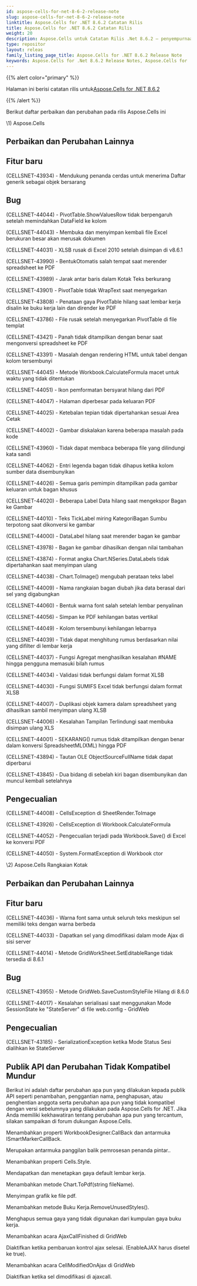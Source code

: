 ```yaml
---
id: aspose-cells-for-net-8-6-2-release-note
slug: aspose-cells-for-net-8-6-2-release-note
linktitle: Aspose.Cells for .NET 8.6.2 Catatan Rilis
title: Aspose.Cells for .NET 8.6.2 Catatan Rilis
weight: 20
description: Aspose.Cells untuk Catatan Rilis .Net 8.6.2 – penyempurnaan terbaru, fitur baru, dan perbaikan
type: repositor
layout: releas
family_listing_page_title: Aspose.Cells for .NET 8.6.2 Release Note
keywords: Aspose.Cells for .Net 8.6.2 Release Notes, Aspose.Cells for .Net 8.6.2 updates and fixe
---
```

{{% alert color="primary" %}} 

 Halaman ini berisi catatan rilis untuk[Aspose.Cells for .NET 8.6.2](https://releases.aspose.com/cells/net/new-releases/aspose.cells-for-.net-8.6.2/)

{{% /alert %}} 

 Berikut daftar perbaikan dan perubahan pada rilis Aspose.Cells ini



\1) Aspose.Cells 


##  **Perbaikan dan Perubahan Lainnya**

##  **Fitur baru**


(CELLSNET-43934) - Mendukung penanda cerdas untuk menerima Daftar generik sebagai objek bersarang


##  **Bug**


 (CELLSNET-44044) - PivotTable.ShowValuesRow tidak berpengaruh setelah memindahkan DataField ke kolom

 (CELLSNET-44043) - Membuka dan menyimpan kembali file Excel berukuran besar akan merusak dokumen

 (CELLSNET-44031) - XLSB rusak di Excel 2010 setelah disimpan di v8.6.1

 (CELLSNET-43990) - BentukOtomatis salah tempat saat merender spreadsheet ke PDF

 (CELLSNET-43989) - Jarak antar baris dalam Kotak Teks berkurang

 (CELLSNET-43901) - PivotTable tidak WrapText saat menyegarkan

 (CELLSNET-43808) - Penataan gaya PivotTable hilang saat lembar kerja disalin ke buku kerja lain dan dirender ke PDF

 (CELLSNET-43786) - File rusak setelah menyegarkan PivotTable di file templat

 (CELLSNET-43421) - Panah tidak ditampilkan dengan benar saat mengonversi spreadsheet ke PDF

 (CELLSNET-43391) - Masalah dengan rendering HTML untuk tabel dengan kolom tersembunyi

 (CELLSNET-44045) - Metode Workbook.CalculateFormula macet untuk waktu yang tidak ditentukan

(CELLSNET-44051) - Ikon pemformatan bersyarat hilang dari PDF

 (CELLSNET-44047) - Halaman diperbesar pada keluaran PDF

 (CELLSNET-44025) - Ketebalan tepian tidak dipertahankan sesuai Area Cetak

 (CELLSNET-44002) - Gambar diskalakan karena beberapa masalah pada kode

 (CELLSNET-43960) - Tidak dapat membaca beberapa file yang dilindungi kata sandi

 (CELLSNET-44062) - Entri legenda bagan tidak dihapus ketika kolom sumber data disembunyikan

 (CELLSNET-44026) - Semua garis pemimpin ditampilkan pada gambar keluaran untuk bagan khusus

 (CELLSNET-44020) - Beberapa Label Data hilang saat mengekspor Bagan ke Gambar

 (CELLSNET-44010) - Teks TickLabel miring KategoriBagan Sumbu terpotong saat dikonversi ke gambar

 (CELLSNET-44000) - DataLabel hilang saat merender bagan ke gambar

 (CELLSNET-43978) - Bagan ke gambar dihasilkan dengan nilai tambahan

 (CELLSNET-43874) - Format angka Chart.NSeries.DataLabels tidak dipertahankan saat menyimpan ulang

(CELLSNET-44038) - Chart.ToImage() mengubah perataan teks label

 (CELLSNET-44009) - Nama rangkaian bagan diubah jika data berasal dari sel yang digabungkan

 (CELLSNET-44060) - Bentuk warna font salah setelah lembar penyalinan

 (CELLSNET-44056) - Simpan ke PDF kehilangan batas vertikal

 (CELLSNET-44049) - Kolom tersembunyi kehilangan lebarnya

 (CELLSNET-44039) - Tidak dapat menghitung rumus berdasarkan nilai yang difilter di lembar kerja

 (CELLSNET-44037) - Fungsi Agregat menghasilkan kesalahan #NAME hingga pengguna memasuki bilah rumus

 (CELLSNET-44034) - Validasi tidak berfungsi dalam format XLSB

 (CELLSNET-44030) - Fungsi SUMIFS Excel tidak berfungsi dalam format XLSB

 (CELLSNET-44007) - Duplikasi objek kamera dalam spreadsheet yang dihasilkan sambil menyimpan ulang XLSB

 (CELLSNET-44006) - Kesalahan Tampilan Terlindungi saat membuka disimpan ulang XLS

 (CELLSNET-44001) - SEKARANG() rumus tidak ditampilkan dengan benar dalam konversi SpreadsheetML(XML) hingga PDF

 (CELLSNET-43894) - Tautan OLE ObjectSourceFullName tidak dapat diperbarui

(CELLSNET-43845) - Dua bidang di sebelah kiri bagan disembunyikan dan muncul kembali setelahnya


##  **Pengecualian**


 (CELLSNET-44008) - CellsException di SheetRender.ToImage

 (CELLSNET-43926) - CellsException di Workbook.CalculateFormula

 (CELLSNET-44052) - Pengecualian terjadi pada Workbook.Save() di Excel ke konversi PDF

 (CELLSNET-44050) - System.FormatException di Workbook ctor



 \2) Aspose.Cells Rangkaian Kotak


##  **Perbaikan dan Perubahan Lainnya**

##  **Fitur baru**


 (CELLSNET-44036) - Warna font sama untuk seluruh teks meskipun sel memiliki teks dengan warna berbeda

 (CELLSNET-44033) - Dapatkan sel yang dimodifikasi dalam mode Ajax di sisi server

 (CELLSNET-44014) - Metode GridWorkSheet.SetEditableRange tidak tersedia di 8.6.1


##  **Bug**


 (CELLSNET-43955) - Metode GridWeb.SaveCustomStyleFile Hilang di 8.6.0

 (CELLSNET-44017) - Kesalahan serialisasi saat menggunakan Mode SessionState ke "StateServer" di file web.config - GridWeb


##  **Pengecualian**


 (CELLSNET-43185) - SerializationException ketika Mode Status Sesi dialihkan ke StateServer


##  **Publik API dan Perubahan Tidak Kompatibel Mundur**


 Berikut ini adalah daftar perubahan apa pun yang dilakukan kepada publik API seperti penambahan, penggantian nama, penghapusan, atau penghentian anggota serta perubahan apa pun yang tidak kompatibel dengan versi sebelumnya yang dilakukan pada Aspose.Cells for .NET. Jika Anda memiliki kekhawatiran tentang perubahan apa pun yang tercantum, silakan sampaikan di forum dukungan Aspose.Cells.



 Menambahkan properti WorkbookDesigner.CallBack dan antarmuka ISmartMarkerCallBack.

Merupakan antarmuka panggilan balik pemrosesan penanda pintar..



 Menambahkan properti Cells.Style.

 Mendapatkan dan menetapkan gaya default lembar kerja.



 Menambahkan metode Chart.ToPdf(string fileName).

 Menyimpan grafik ke file pdf.



 Menambahkan metode Buku Kerja.RemoveUnusedStyles().

 Menghapus semua gaya yang tidak digunakan dari kumpulan gaya buku kerja.



 Menambahkan acara AjaxCallFinished di GridWeb

 Diaktifkan ketika pembaruan kontrol ajax selesai. (EnableAJAX harus disetel ke true).



 Menambahkan acara CellModifiedOnAjax di GridWeb

 Diaktifkan ketika sel dimodifikasi di ajaxcall.


